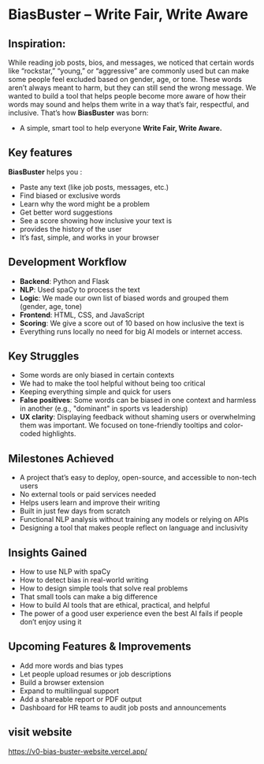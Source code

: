 # BiasBuster – Write Fair, Write Aware
## Inspiration:
While reading job posts, bios, and messages, we noticed that certain words like “rockstar,” “young,” or “aggressive” are commonly used but can make some people feel excluded based on gender, age, or tone.
These words aren’t always meant to harm, but they can still send the wrong message.
We wanted to build a tool that helps people become more aware of how their words may sound and helps them write in a way that’s fair, respectful, and inclusive.
That’s how **BiasBuster** was born:
- A simple, smart tool to help everyone **Write Fair, Write Aware.**

## Key features
**BiasBuster** helps you :
- Paste any text (like job posts, messages, etc.)
- Find biased or exclusive words
- Learn why the word might be a problem
- Get better word suggestions
- See a score showing how inclusive your text is
- provides the history of the user
- It’s fast, simple, and works in your browser

## Development Workflow
- **Backend**: Python and Flask
- **NLP**: Used spaCy to process the text
- **Logic**: We made our own list of biased words and grouped them (gender, age, tone)
- **Frontend**: HTML, CSS, and JavaScript
- **Scoring**: We give a score out of 10 based on how inclusive the text is
- Everything runs locally no need for big AI models or internet access.

## Key Struggles
- Some words are only biased in certain contexts
- We had to make the tool helpful without being too critical
- Keeping everything simple and quick for users
- **False positives**: Some words can be biased in one context and harmless in another (e.g., "dominant" in sports vs leadership)
- **UX clarity**: Displaying feedback without shaming users or overwhelming them was important. We focused on tone-friendly tooltips and color-coded highlights.

## Milestones Achieved
- A project that’s easy to deploy, open-source, and accessible to non-tech users
- No external tools or paid services needed
- Helps users learn and improve their writing
- Built in just few days from scratch
- Functional NLP analysis without training any models or relying on APIs
- Designing a tool that makes people reflect on language and inclusivity

## Insights Gained
- How to use NLP with spaCy
- How to detect bias in real-world writing
- How to design simple tools that solve real problems
- That small tools can make a big difference
- How to build AI tools that are ethical, practical, and helpful
- The power of a good user experience even the best AI fails if people don’t enjoy using it

## Upcoming Features & Improvements
- Add more words and bias types
- Let people upload resumes or job descriptions
- Build a browser extension
- Expand to multilingual support
- Add a shareable report or PDF output
- Dashboard for HR teams to audit job posts and announcements

## visit website
https://v0-bias-buster-website.vercel.app/

